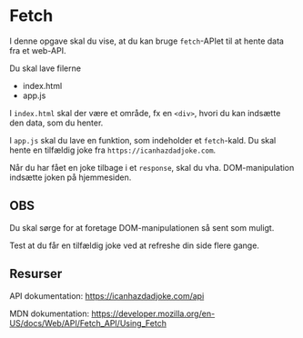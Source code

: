 # Fetch

I denne opgave skal du vise, at du kan bruge `fetch`-APIet til at hente data fra et web-API.

Du skal lave filerne

* index.html
* app.js

I `index.html` skal der være et område, fx en `<div>`, hvori du kan indsætte den data, som du henter.

I `app.js` skal du lave en funktion, som indeholder et `fetch`-kald. Du skal hente en tilfældig joke fra `https://icanhazdadjoke.com`.

Når du har fået en joke tilbage i et `response`, skal du vha. DOM-manipulation indsætte joken på hjemmesiden.

## OBS

Du skal sørge for at foretage DOM-manipulationen så sent som muligt.

Test at du får en tilfældig joke ved at refreshe din side flere gange.

## Resurser

API dokumentation: https://icanhazdadjoke.com/api

MDN dokumentation: https://developer.mozilla.org/en-US/docs/Web/API/Fetch_API/Using_Fetch